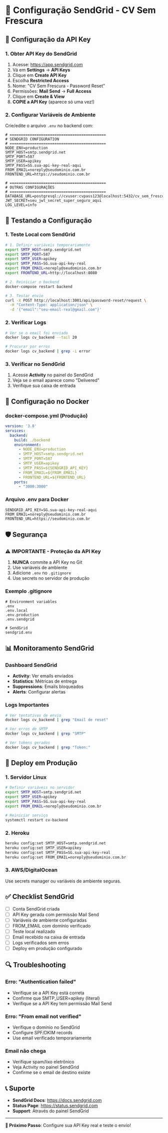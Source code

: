 # 📧 Configuração SendGrid - CV Sem Frescura

## 🔑 Configuração da API Key

### 1. Obter API Key do SendGrid
1. Acesse: https://app.sendgrid.com
2. Vá em **Settings** → **API Keys**
3. Clique em **Create API Key**
4. Escolha **Restricted Access**
5. Nome: "CV Sem Frescura - Password Reset"
6. Permissões: **Mail Send** → **Full Access**
7. Clique em **Create & View**
8. **COPIE a API Key** (aparece só uma vez!)

### 2. Configurar Variáveis de Ambiente

Crie/edite o arquivo `.env` no backend com:

```env
# ===========================================
# SENDGRID CONFIGURATION
# ===========================================
NODE_ENV=production
SMTP_HOST=smtp.sendgrid.net
SMTP_PORT=587
SMTP_USER=apikey
SMTP_PASS=SG.sua-api-key-real-aqui
FROM_EMAIL=noreply@seudominio.com.br
FRONTEND_URL=https://seudominio.com.br

# ===========================================
# OUTRAS CONFIGURAÇÕES
# ===========================================
DATABASE_URL=postgresql://cvuser:cvpass123@localhost:5432/cv_sem_frescura
JWT_SECRET=seu_jwt_secret_super_seguro_aqui
LOG_LEVEL=info
```

## 🧪 Testando a Configuração

### 1. Teste Local com SendGrid

```bash
# 1. Definir variáveis temporariamente
export SMTP_HOST=smtp.sendgrid.net
export SMTP_PORT=587
export SMTP_USER=apikey
export SMTP_PASS=SG.sua-api-key-real
export FROM_EMAIL=noreply@seudominio.com.br
export FRONTEND_URL=http://localhost:8080

# 2. Reiniciar o backend
docker-compose restart backend

# 3. Testar envio
curl -X POST http://localhost:3001/api/password-reset/request \
  -H "Content-Type: application/json" \
  -d '{"email":"seu-email-real@gmail.com"}'
```

### 2. Verificar Logs

```bash
# Ver se o email foi enviado
docker logs cv_backend --tail 20

# Procurar por erros
docker logs cv_backend | grep -i error
```

### 3. Verificar no SendGrid

1. Acesse **Activity** no painel do SendGrid
2. Veja se o email aparece como "Delivered"
3. Verifique sua caixa de entrada

## 🔧 Configuração no Docker

### docker-compose.yml (Produção)

```yaml
version: '3.8'
services:
  backend:
    build: ./backend
    environment:
      - NODE_ENV=production
      - SMTP_HOST=smtp.sendgrid.net
      - SMTP_PORT=587
      - SMTP_USER=apikey
      - SMTP_PASS=${SENDGRID_API_KEY}
      - FROM_EMAIL=${FROM_EMAIL}
      - FRONTEND_URL=${FRONTEND_URL}
    ports:
      - "3000:3000"
```

### Arquivo .env para Docker

```env
SENDGRID_API_KEY=SG.sua-api-key-real-aqui
FROM_EMAIL=noreply@seudominio.com.br
FRONTEND_URL=https://seudominio.com.br
```

## 🛡️ Segurança

### ⚠️ IMPORTANTE - Proteção da API Key

1. **NUNCA** commite a API Key no Git
2. Use variáveis de ambiente
3. Adicione `.env` no `.gitignore`
4. Use secrets no servidor de produção

### Exemplo .gitignore

```gitignore
# Environment variables
.env
.env.local
.env.production
.env.sendgrid

# SendGrid
sendgrid.env
```

## 📊 Monitoramento SendGrid

### Dashboard SendGrid
- **Activity**: Ver emails enviados
- **Statistics**: Métricas de entrega
- **Suppressions**: Emails bloqueados
- **Alerts**: Configurar alertas

### Logs Importantes
```bash
# Ver tentativas de envio
docker logs cv_backend | grep "Email de reset"

# Ver erros de SMTP
docker logs cv_backend | grep "SMTP"

# Ver tokens gerados
docker logs cv_backend | grep "Token:"
```

## 🚀 Deploy em Produção

### 1. Servidor Linux
```bash
# Definir variáveis no servidor
export SMTP_HOST=smtp.sendgrid.net
export SMTP_USER=apikey
export SMTP_PASS=SG.sua-api-key-real
export FROM_EMAIL=noreply@seudominio.com.br

# Reiniciar serviço
systemctl restart cv-backend
```

### 2. Heroku
```bash
heroku config:set SMTP_HOST=smtp.sendgrid.net
heroku config:set SMTP_USER=apikey
heroku config:set SMTP_PASS=SG.sua-api-key-real
heroku config:set FROM_EMAIL=noreply@seudominio.com.br
```

### 3. AWS/DigitalOcean
Use secrets manager ou variáveis de ambiente seguras.

## ✅ Checklist SendGrid

- [ ] Conta SendGrid criada
- [ ] API Key gerada com permissão Mail Send
- [ ] Variáveis de ambiente configuradas
- [ ] FROM_EMAIL com domínio verificado
- [ ] Teste local realizado
- [ ] Email recebido na caixa de entrada
- [ ] Logs verificados sem erros
- [ ] Deploy em produção configurado

## 🔍 Troubleshooting

### Erro: "Authentication failed"
- Verifique se a API Key está correta
- Confirme que SMTP_USER=apikey (literal)
- Verifique se a API Key tem permissão Mail Send

### Erro: "From email not verified"
- Verifique o domínio no SendGrid
- Configure SPF/DKIM records
- Use email verificado temporariamente

### Email não chega
- Verifique spam/lixo eletrônico
- Veja Activity no painel SendGrid
- Confirme se o email de destino existe

## 📞 Suporte

- **SendGrid Docs**: https://docs.sendgrid.com
- **Status Page**: https://status.sendgrid.com
- **Support**: Através do painel SendGrid

---

**🎯 Próximo Passo**: Configure sua API Key real e teste o envio! 